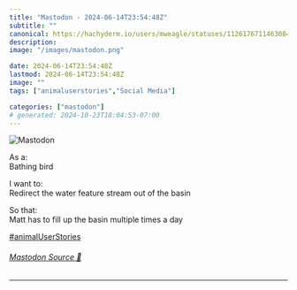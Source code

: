 ```yaml
---
title: "Mastodon - 2024-06-14T23:54:48Z"
subtitle: ""
canonical: https://hachyderm.io/users/mweagle/statuses/112617671146308447
description:
image: "/images/mastodon.png"

date: 2024-06-14T23:54:48Z
lastmod: 2024-06-14T23:54:48Z
image: ""
tags: ["animaluserstories","Social Media"]

categories: ["mastodon"]
# generated: 2024-10-23T18:04:53-07:00
---
```

![Mastodon](/images/mastodon.png)

<p>As a:<br />Bathing bird</p><p>I want to:<br />Redirect the water feature stream out of the basin</p><p>So that:<br />Matt has to fill up the basin multiple times a day</p><p><a href="https://hachyderm.io/tags/animalUserStories" class="mention hashtag" rel="tag">#<span>animalUserStories</span></a></p>


###### [Mastodon Source 🐘](https://hachyderm.io/@mweagle/112617671146308447)

___
